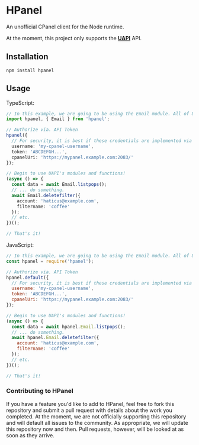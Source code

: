 # HPanel

An unofficial CPanel client for the Node runtime.

At the moment, this project only supports the [**UAPI**](https://documentation.cpanel.net/display/DD/Guide+to+UAPI) API.

## Installation

`npm install hpanel`

## Usage

TypeScript:

```ts
// In this example, we are going to be using the Email module. All of UAPI's modules are available, however.
import hpanel, { Email } from 'hpanel';

// Authorize via. API Token
hpanel({
  // For security, it is best if these credentials are implemented via a .env file.
  username: 'my-cpanel-username',
  token: 'ABCDEFGH...',
  cpanelUri: 'https://mypanel.example.com:2083/'
});

// Begin to use UAPI's modules and functions!
(async () => {
  const data = await Email.listpops();
  // ... do something.
  await Email.deletefilter({
    account: 'haticus@example.com',
    filtername: 'coffee'
  });
  // etc.
})();

// That's it!
```

JavaScript:

```js
// In this example, we are going to be using the Email module. All of UAPI's modules are available, however.
const hpanel = require('hpanel');

// Authorize via. API Token
hpanel.default({
  // For security, it is best if these credentials are implemented via a .env file.
  username: 'my-cpanel-username',
  token: 'ABCDEFGH...',
  cpanelUri: 'https://mypanel.example.com:2083/'
});

// Begin to use UAPI's modules and functions!
(async () => {
  const data = await hpanel.Email.listpops();
  // ... do something.
  await hpanel.Email.deletefilter({
    account: 'haticus@example.com',
    filtername: 'coffee'
  });
  // etc.
})();

// That's it!
```

### Contributing to HPanel

If you have a feature you'd like to add to HPanel, feel free to fork this repository and submit a pull request with details about the work you completed. At the moment, we are not officially supporting this repository and will default all issues to the community. As appropriate, we will update this repository now and then. Pull requests, however, will be looked at as soon as they arrive.
